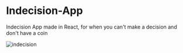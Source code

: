 # Indecision-App
Indecision App made in React, for when you can't make a decision and don't have a coin 

![indecision](https://user-images.githubusercontent.com/67189839/114309493-e9d29a80-9b04-11eb-9243-1656af4d82f2.png)
